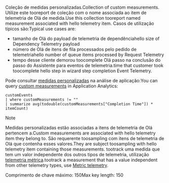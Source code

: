 <span data-ttu-id="ee1cf-101">Coleção de medidas personalizadas.</span><span class="sxs-lookup"><span data-stu-id="ee1cf-101">Collection of custom measurements.</span></span> <span data-ttu-id="ee1cf-102">Utilize este tooreport de coleção com o nome associada ao item de telemetria de Olá de medida.</span><span class="sxs-lookup"><span data-stu-id="ee1cf-102">Use this collection tooreport named measurement associated with hello telemetry item.</span></span> <span data-ttu-id="ee1cf-103">Casos de utilização típicos são:</span><span class="sxs-lookup"><span data-stu-id="ee1cf-103">Typical use cases are:</span></span>
- <span data-ttu-id="ee1cf-104">tamanho de Olá do payload de telemetria de dependência</span><span class="sxs-lookup"><span data-stu-id="ee1cf-104">hello size of Dependency Telemetry payload</span></span>
- <span data-ttu-id="ee1cf-105">número de Olá de itens de fila processados pelo pedido de telemetria</span><span class="sxs-lookup"><span data-stu-id="ee1cf-105">hello number of queue items processed by Request Telemetry</span></span>
- <span data-ttu-id="ee1cf-106">tempo desse cliente demorou toocomplete Olá passo na conclusão do passo do Assistente para eventos de telemetria.</span><span class="sxs-lookup"><span data-stu-id="ee1cf-106">time that customer took toocomplete hello step in wizard step completion Event Telemetry.</span></span>

<span data-ttu-id="ee1cf-107">Pode consultar [medidas personalizadas](https://analytics.applicationinsights.io/demo?q=H4sIAAAAAAAAA2WLOw6DMAyGd07hZoLeoRPqyMaGGAL8aiPhGCV2kKoeHsHK%2Bj1myyr8LoiaqfrT%2FkUCzRft4LMl8OUeL3LuLLIx%2BxR%2BIF8%2BtcoiNq2o78vgWuFthQaJ1AeGGxt6UlBwKxa1qQ6EpLhAfQAAAA%3D%3D&timespan=PT24H) na análise de aplicação:</span><span class="sxs-lookup"><span data-stu-id="ee1cf-107">You can query [custom measurements](https://analytics.applicationinsights.io/demo?q=H4sIAAAAAAAAA2WLOw6DMAyGd07hZoLeoRPqyMaGGAL8aiPhGCV2kKoeHsHK%2Bj1myyr8LoiaqfrT%2FkUCzRft4LMl8OUeL3LuLLIx%2BxR%2BIF8%2BtcoiNq2o78vgWuFthQaJ1AeGGxt6UlBwKxa1qQ6EpLhAfQAAAA%3D%3D&timespan=PT24H) in Application Analytics:</span></span>

```
customEvents
| where customMeasurements != ""
| summarize avg(todouble(customMeasurements["Completion Time"]) * itemCount)
```

 > [!NOTE]
 > <span data-ttu-id="ee1cf-108">Medidas personalizadas estão associadas a itens de telemetria de Olá pertencem a.</span><span class="sxs-lookup"><span data-stu-id="ee1cf-108">Custom measurements are associated with hello telemetry item they belong to.</span></span> <span data-ttu-id="ee1cf-109">São requerente toosampling com itens de telemetria de Olá que contenha esses valores.</span><span class="sxs-lookup"><span data-stu-id="ee1cf-109">They are subject toosampling with hello telemetry item containing those measurements.</span></span> <span data-ttu-id="ee1cf-110">tootrack uma medida que tem um valor independente dos outros tipos de telemetria, utilização [telemetria métrica](../articles/application-insights/app-insights-api-custom-events-metrics.md).</span><span class="sxs-lookup"><span data-stu-id="ee1cf-110">tootrack a measurement that has a value independent from other telemetry types, use [Metric telemetry](../articles/application-insights/app-insights-api-custom-events-metrics.md).</span></span>

<span data-ttu-id="ee1cf-111">Comprimento de chave máximo: 150</span><span class="sxs-lookup"><span data-stu-id="ee1cf-111">Max key length: 150</span></span>
